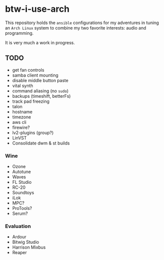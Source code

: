 # btw-i-use-arch

This repository holds the `ansible` configurations for my adventures in tuning an `Arch Linux` system to combine my two favorite interests: audio and programming.

It is very much a work in progress.

## TODO
- get fan controls
- samba client mounting
- disable middle button paste
- vital synth
- command aliasing (no `sudo`)
- backups (timeshift, betterFs)
- track pad freezing
- talon
- hostname
- timezone
- aws cli
- firewire?
- lv2-plugins (group?)
- LinVST
- Consolidate dwm & st builds

### Wine
- Ozone
- Autotune
- Waves
- FL Studio
- RC-20
- Soundtoys
- iLok
- MPC?
- ProTools?
- Serum?

### Evaluation
- Ardour
- Bitwig Studio
- Harrison Mixbus
- Reaper
